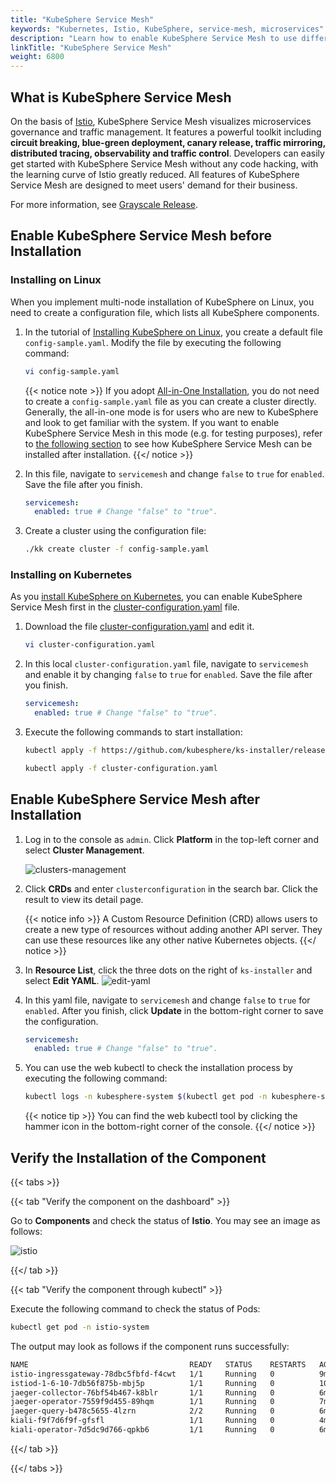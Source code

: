 ```yaml
---
title: "KubeSphere Service Mesh"
keywords: "Kubernetes, Istio, KubeSphere, service-mesh, microservices"
description: "Learn how to enable KubeSphere Service Mesh to use different traffic management strategies for microservices governance."
linkTitle: "KubeSphere Service Mesh"
weight: 6800
---
```


## What is KubeSphere Service Mesh

On the basis of [Istio](https://istio.io/), KubeSphere Service Mesh visualizes microservices governance and traffic management. It features a powerful toolkit including **circuit breaking, blue-green deployment, canary release, traffic mirroring, distributed tracing, observability and traffic control**. Developers can easily get started with KubeSphere Service Mesh without any code hacking, with the learning curve of Istio greatly reduced. All features of KubeSphere Service Mesh are designed to meet users' demand for their business.

For more information, see [Grayscale Release](../../project-user-guide/grayscale-release/overview/).

## Enable KubeSphere Service Mesh before Installation

### Installing on Linux

When you implement multi-node installation of KubeSphere on Linux, you need to create a configuration file, which lists all KubeSphere components.

1. In the tutorial of [Installing KubeSphere on Linux](../../installing-on-linux/introduction/multioverview/), you create a default file `config-sample.yaml`. Modify the file by executing the following command:

    ```bash
    vi config-sample.yaml
    ```

    {{< notice note >}}
If you adopt [All-in-One Installation](../../quick-start/all-in-one-on-linux/), you do not need to create a `config-sample.yaml` file as you can create a cluster directly. Generally, the all-in-one mode is for users who are new to KubeSphere and look to get familiar with the system. If you want to enable KubeSphere Service Mesh in this mode (e.g. for testing purposes), refer to [the following section](#enable-service-mesh-after-installation) to see how KubeSphere Service Mesh can be installed after installation.
    {{</ notice >}}

2. In this file, navigate to `servicemesh` and change `false` to `true` for `enabled`. Save the file after you finish.

    ```yaml
    servicemesh:
      enabled: true # Change "false" to "true".
    ```

3. Create a cluster using the configuration file:

    ```bash
    ./kk create cluster -f config-sample.yaml
    ```

### Installing on Kubernetes

As you [install KubeSphere on Kubernetes](../../installing-on-kubernetes/introduction/overview/), you can enable KubeSphere Service Mesh first in the [cluster-configuration.yaml](https://github.com/kubesphere/ks-installer/releases/download/v3.1.0/cluster-configuration.yaml) file.

1. Download the file [cluster-configuration.yaml](https://github.com/kubesphere/ks-installer/releases/download/v3.1.0/cluster-configuration.yaml) and edit it.

    ```bash
    vi cluster-configuration.yaml
    ```

2. In this local `cluster-configuration.yaml` file, navigate to `servicemesh` and enable it by changing `false` to `true` for `enabled`. Save the file after you finish.

    ```yaml
    servicemesh:
      enabled: true # Change "false" to "true".
    ```

3. Execute the following commands to start installation:

    ```bash
    kubectl apply -f https://github.com/kubesphere/ks-installer/releases/download/v3.1.0/kubesphere-installer.yaml

    kubectl apply -f cluster-configuration.yaml
    ```

## Enable KubeSphere Service Mesh after Installation

1. Log in to the console as `admin`. Click **Platform** in the top-left corner and select **Cluster Management**.
   
    ![clusters-management](/images/docs/enable-pluggable-components/kubesphere-service-mesh/clusters-management.png)
    
2. Click **CRDs** and enter `clusterconfiguration` in the search bar. Click the result to view its detail page.

    {{< notice info >}}
A Custom Resource Definition (CRD) allows users to create a new type of resources without adding another API server. They can use these resources like any other native Kubernetes objects.
    {{</ notice >}}

3. In **Resource List**, click the three dots on the right of `ks-installer` and select **Edit YAML**.
    ![edit-yaml](/images/docs/enable-pluggable-components/kubesphere-service-mesh/edit-yaml.png)

4. In this yaml file, navigate to `servicemesh` and change `false` to `true` for `enabled`. After you finish, click **Update** in the bottom-right corner to save the configuration.

    ```yaml
    servicemesh:
      enabled: true # Change "false" to "true".
    ```

5. You can use the web kubectl to check the installation process by executing the following command:

    ```bash
    kubectl logs -n kubesphere-system $(kubectl get pod -n kubesphere-system -l app=ks-install -o jsonpath='{.items[0].metadata.name}') -f
    ```

    {{< notice tip >}}
You can find the web kubectl tool by clicking the hammer icon in the bottom-right corner of the console.
    {{</ notice >}}

## Verify the Installation of the Component

{{< tabs >}}

{{< tab "Verify the component on the dashboard" >}}

Go to **Components** and check the status of **Istio**. You may see an image as follows:

![istio](/images/docs/enable-pluggable-components/kubesphere-service-mesh/istio.png)

{{</ tab >}}

{{< tab "Verify the component through kubectl" >}}

Execute the following command to check the status of Pods:

```bash
kubectl get pod -n istio-system
```

The output may look as follows if the component runs successfully:

```bash
NAME                                    READY   STATUS    RESTARTS   AGE
istio-ingressgateway-78dbc5fbfd-f4cwt   1/1     Running   0          9m5s
istiod-1-6-10-7db56f875b-mbj5p          1/1     Running   0          10m
jaeger-collector-76bf54b467-k8blr       1/1     Running   0          6m48s
jaeger-operator-7559f9d455-89hqm        1/1     Running   0          7m
jaeger-query-b478c5655-4lzrn            2/2     Running   0          6m48s
kiali-f9f7d6f9f-gfsfl                   1/1     Running   0          4m1s
kiali-operator-7d5dc9d766-qpkb6         1/1     Running   0          6m53s
```

{{</ tab >}}

{{</ tabs >}}
